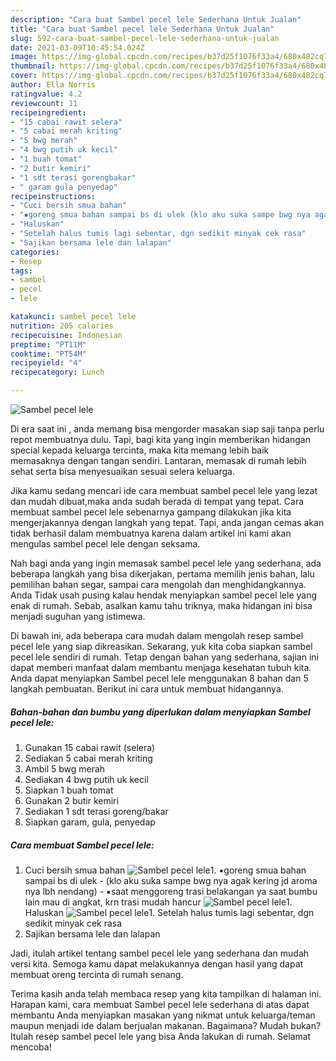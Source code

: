 ```yaml
---
description: "Cara buat Sambel pecel lele Sederhana Untuk Jualan"
title: "Cara buat Sambel pecel lele Sederhana Untuk Jualan"
slug: 592-cara-buat-sambel-pecel-lele-sederhana-untuk-jualan
date: 2021-03-09T10:45:54.024Z
image: https://img-global.cpcdn.com/recipes/b37d25f1076f33a4/680x482cq70/sambel-pecel-lele-foto-resep-utama.jpg
thumbnail: https://img-global.cpcdn.com/recipes/b37d25f1076f33a4/680x482cq70/sambel-pecel-lele-foto-resep-utama.jpg
cover: https://img-global.cpcdn.com/recipes/b37d25f1076f33a4/680x482cq70/sambel-pecel-lele-foto-resep-utama.jpg
author: Ella Norris
ratingvalue: 4.2
reviewcount: 11
recipeingredient:
- "15 cabai rawit selera"
- "5 cabai merah kriting"
- "5 bwg merah"
- "4 bwg putih uk kecil"
- "1 buah tomat"
- "2 butir kemiri"
- "1 sdt terasi gorengbakar"
- " garam gula penyedap"
recipeinstructions:
- "Cuci bersih smua bahan"
- "▪goreng smua bahan sampai bs di ulek (klo aku suka sampe bwg nya agak kering jd aroma nya lbh nendang) ▪saat menggoreng trasi belakangan ya saat bumbu lain mau di angkat, krn trasi mudah hancur"
- "Haluskan"
- "Setelah halus tumis lagi sebentar, dgn sedikit minyak cek rasa"
- "Sajikan bersama lele dan lalapan"
categories:
- Resep
tags:
- sambel
- pecel
- lele

katakunci: sambel pecel lele 
nutrition: 205 calories
recipecuisine: Indonesian
preptime: "PT11M"
cooktime: "PT54M"
recipeyield: "4"
recipecategory: Lunch

---
```



![Sambel pecel lele](https://img-global.cpcdn.com/recipes/b37d25f1076f33a4/680x482cq70/sambel-pecel-lele-foto-resep-utama.jpg)

Di era  saat ini , anda memang bisa mengorder masakan siap saji tanpa perlu repot membuatnya dulu. Tapi, bagi kita yang ingin memberikan hidangan special kepada keluarga tercinta, maka kita memang lebih baik memasaknya dengan tangan sendiri. Lantaran, memasak di rumah lebih sehat serta bisa menyesuaikan sesuai selera keluarga.

Jika kamu sedang mencari ide cara membuat sambel pecel lele yang lezat dan mudah dibuat,maka anda sudah berada di tempat yang tepat. Cara membuat sambel pecel lele  sebenarnya gampang dilakukan jika kita mengerjakannya dengan langkah yang tepat. Tapi, anda jangan cemas akan tidak berhasil dalam membuatnya 
karena dalam artikel ini kami akan mengulas sambel pecel lele dengan seksama.  



Nah bagi anda yang ingin memasak sambel pecel lele yang sederhana, ada beberapa langkah yang bisa dikerjakan, pertama memilih jenis bahan, lalu pemilihan bahan segar, sampai cara mengolah dan menghidangkannya. Anda Tidak usah pusing kalau hendak menyiapkan sambel pecel lele yang enak di rumah. Sebab, asalkan kamu  tahu triknya, maka hidangan ini bisa menjadi suguhan yang istimewa.

Di bawah ini, ada beberapa cara mudah dalam mengolah resep sambel pecel lele yang siap dikreasikan. Sekarang, yuk kita coba siapkan sambel pecel lele sendiri di rumah. Tetap dengan bahan yang sederhana, sajian ini dapat memberi manfaat dalam membantu menjaga kesehatan tubuh kita. Anda dapat menyiapkan Sambel pecel lele menggunakan 8 bahan dan 5 langkah pembuatan. Berikut ini cara untuk membuat hidangannya.

<!--inarticleads1-->

##### Bahan-bahan dan bumbu yang diperlukan dalam menyiapkan Sambel pecel lele:

1. Gunakan 15 cabai rawit (selera)
1. Sediakan 5 cabai merah kriting
1. Ambil 5 bwg merah
1. Sediakan 4 bwg putih uk kecil
1. Siapkan 1 buah tomat
1. Gunakan 2 butir kemiri
1. Sediakan 1 sdt terasi goreng/bakar
1. Siapkan  garam, gula, penyedap




<!--inarticleads2-->

##### Cara membuat Sambel pecel lele:

1. Cuci bersih smua bahan
<img src="https://img-global.cpcdn.com/steps/b71cef90a8e88717/160x128cq70/sambel-pecel-lele-langkah-memasak-1-foto.jpg" alt="Sambel pecel lele">1. ▪goreng smua bahan sampai bs di ulek - (klo aku suka sampe bwg nya agak kering jd aroma nya lbh nendang) - ▪saat menggoreng trasi belakangan ya saat bumbu lain mau di angkat, krn trasi mudah hancur
<img src="https://img-global.cpcdn.com/steps/25ad8a56b9707539/160x128cq70/sambel-pecel-lele-langkah-memasak-2-foto.jpg" alt="Sambel pecel lele">1. Haluskan
<img src="https://img-global.cpcdn.com/steps/1e6622820d258fbf/160x128cq70/sambel-pecel-lele-langkah-memasak-3-foto.jpg" alt="Sambel pecel lele">1. Setelah halus tumis lagi sebentar, dgn sedikit minyak cek rasa
1. Sajikan bersama lele dan lalapan




Jadi, itulah artikel tentang  sambel pecel lele  yang sederhana dan mudah versi kita. Semoga kamu dapat melakukannya dengan hasil yang dapat membuat oreng tercinta di rumah senang. 

Terima kasih anda telah membaca resep yang kita tampilkan di halaman ini. Harapan kami, cara membuat  Sambel pecel lele sederhana di atas dapat membantu Anda menyiapkan masakan yang nikmat untuk keluarga/teman maupun menjadi ide dalam berjualan makanan. Bagaimana? Mudah bukan? Itulah resep sambel pecel lele yang bisa Anda lakukan di rumah. Selamat mencoba!

